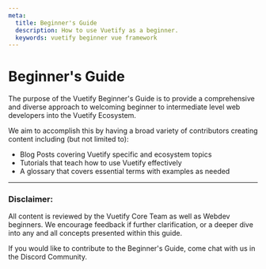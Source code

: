 ```yaml
---
meta:
  title: Beginner's Guide
  description: How to use Vuetify as a beginner.
  keywords: vuetify beginner vue framework
---
```


# Beginner's Guide

The purpose of the Vuetify Beginner's Guide is to provide a comprehensive and diverse approach to welcoming beginner to intermediate level web developers into the Vuetify Ecosystem. 

We aim to accomplish this by having a broad variety of contributors creating content including (but not limited to):

* Blog Posts covering Vuetify specific and ecosystem topics
* Tutorials that teach how to use Vuetify effectively
* A glossary that covers essential terms with examples as needed

---
 ### Disclaimer:
 All content is reviewed by the Vuetify Core Team as well as Webdev beginners. We encourage feedback if further clarification, or a deeper dive into any and all concepts presented within this guide. 

 If you would like to contribute to the Beginner's Guide, come chat with us in the Discord Community.